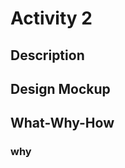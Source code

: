 Activity 2
==============

Description
-----------


Design Mockup
-------------


What-Why-How
------------
### why


